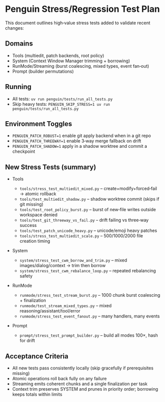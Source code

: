 # Penguin Stress/Regression Test Plan

This document outlines high‑value stress tests added to validate recent changes:

## Domains

- Tools (multiedit, patch backends, root policy)
- System (Context Window Manager trimming + borrowing)
- RunMode/Streaming (burst coalescing, mixed types, event fan‑out)
- Prompt (builder permutations)

## Running

- All tests: `uv run penguin/tests/run_all_tests.py`
- Skip heavy tests: `PENGUIN_SKIP_STRESS=1 uv run penguin/tests/run_all_tests.py`

## Environment Toggles

- `PENGUIN_PATCH_ROBUST=1` enable git apply backend when in a git repo
- `PENGUIN_PATCH_THREEWAY=1` enable 3‑way merge fallback on drift
- `PENGUIN_PATCH_SHADOW=1` apply in a shadow worktree and commit a checkpoint

## New Stress Tests (summary)

- Tools
  - `tools/stress_test_multiedit_mixed.py` – create+modify+forced‑fail → atomic rollback
  - `tools/test_multiedit_shadow.py` – shadow worktree commit (skips if git missing)
  - `tools/test_root_policy_burst.py` – burst of new‑file writes outside workspace denied
  - `tools/test_git_threeway_vs_fail.py` – drift failing vs three‑way success
  - `tools/test_patch_unicode_heavy.py` – unicode/emoji heavy patches
  - `tools/stress_test_multiedit_scale.py` – 500/1000/2000 file creation timing

- System
  - `system/stress_test_cwm_borrow_and_trim.py` – mixed images/dialog/context → trim then borrow
  - `system/stress_test_cwm_rebalance_loop.py` – repeated rebalancing safety

- RunMode
  - `runmode/stress_test_stream_burst.py` – 1000 chunk burst coalescing + finalization
  - `runmode/test_stream_mixed_types.py` – mixed reasoning/assistant/tool/error
  - `runmode/stress_test_event_fanout.py` – many handlers, many events

- Prompt
  - `prompt/stress_test_prompt_builder.py` – build all modes 100×, hash for drift

## Acceptance Criteria

- All new tests pass consistently locally (skip gracefully if prerequisites missing)
- Atomic operations roll back fully on any failure
- Streaming emits coherent chunks and a single finalization per task
- Context trim preserves SYSTEM and prunes in priority order; borrowing keeps totals within limits

